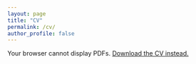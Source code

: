 ```yaml
---
layout: page
title: "CV"
permalink: /cv/
author_profile: false
---
```


<div class="cv-embed">
  <object 
    data="{{ "/files/Armelle_CV_Jun25.pdf" | relative_url }}" 
    type="application/pdf" 
    width="100%" 
    height="800">
    <p>Your browser cannot display PDFs. 
      <a href="{{ "/files/Armelle_CV_Jun25.pdf" | relative_url }}">Download the CV instead.</a>
    </p>
  </object>
</div>